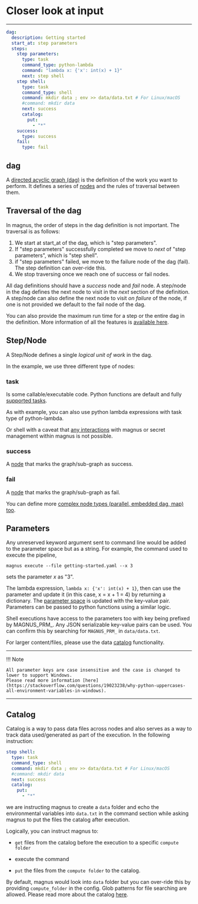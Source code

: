 # Closer look at input

---

``` yaml
dag:
  description: Getting started
  start_at: step parameters
  steps:
    step parameters:
      type: task
      command_type: python-lambda
      command: "lambda x: {'x': int(x) + 1}"
      next: step shell
    step shell:
      type: task
      command_type: shell
      command: mkdir data ; env >> data/data.txt # For Linux/macOS
      #command: mkdir data
      next: success
      catalog:
        put:
          - "*"
    success:
      type: success
    fail:
      type: fail
```

## dag

A [directed acyclic graph (dag)](../../concepts/dag) is the definition of the work you want to perform. 
It defines a series of [nodes](../../concepts/nodes) and the rules of traversal between them. 

## Traversal of the dag

In magnus, the order of steps in the dag definition is not important. The traversal is as follows:

1. We start at start_at of the dag, which is "step parameters".
2. If "step parameters" successfully completed we move to *next* of "step parameters", which is "step shell".
3. if "step parameters" failed, we move to the failure node of the dag (fail). The step definition can over-ride this. 
4. We stop traversing once we reach one of success or fail nodes.

All dag definitions should have a *success* node and *fail* node. A step/node in the dag defines the next node to 
visit in the *next* section of the definition. A step/node can also define the next node to visit *on failure* 
of the node, if one is not provided we default to the fail node of the dag. 

You can also provide the maximum run time for a step or the entire dag in the definition. More information of all 
the features is [available here](../../concepts/dag). 


## Step/Node

A Step/Node defines a single *logical unit of work* in the dag. 

In the example, we use three different type of nodes:

### task

  Is some callable/executable code. 
  Python functions are default and fully [supported tasks](../../concepts/nodes/#task).

  As with example, you can also use python lambda expressions with task type of python-lambda.
  
  Or shell with a caveat that [any interactions](../brief-concepts-output/#interaction_in_code) with magnus or 
  secret management within magnus is not possible.

### success
  
  A [node](../../concepts/nodes/#success) that marks the graph/sub-graph as success.

### fail
  
  A [node](../../concepts/nodes/#fail) that marks the graph/sub-graph as fail.


You can define more [complex node types (parallel, embedded dag, map) too](../../concepts/nodes/#nodes). 

## Parameters

Any unreserved keyword argument sent to command line would be added to the parameter 
space but as a string. For example, the command used to execute the pipeline,

```magnus execute --file getting-started.yaml --x 3```

sets the parameter *x* as "3".  

The lambda expression, ```lambda x: {'x': int(x) + 1}```, then can use the parameter and update it 
(in this case, x = x + 1 = 4) by returning a dictionary. The [parameter space](../../concepts/nodes/#passing_data) 
is updated with the key-value pair. Parameters can be passed to python functions using a similar logic.

Shell executions have access to the parameters too with key being prefixed by MAGNUS_PRM_. Any JSON serializable
key-value pairs can be used. You can confirm this by searching for ```MAGNUS_PRM_``` in ```data/data.txt```.

For larger content/files, please use the data [catalog](../../concepts/catalog) 
functionality.

---
!!! Note

    All parameter keys are case insensitive and the case is changed to lower to support Windows.
    Please read more information [here](https://stackoverflow.com/questions/19023238/why-python-uppercases-all-environment-variables-in-windows).

---


## Catalog

Catalog is a way to pass data files across nodes and also serves as a way to track data used/generated as part of the
execution. In the following instruction:

```yaml
step shell:
  type: task
  command_type: shell
  command: mkdir data ; env >> data/data.txt # For Linux/macOS
  #command: mkdir data
  next: success
  catalog:
    put:
      - "*"
```

we are instructing magnus to create a ```data``` folder and echo the environmental variables into ```data.txt``` in 
the command section while asking magnus to put the files the catalog after execution.

Logically, you can instruct magnus to:

- ```get``` files from the catalog before the execution to a specific ```compute folder```

- execute the command 

- ```put``` the files from the ```compute folder``` to the catalog.

By default, magnus would look into ```data``` folder but you can over-ride this by providing ```compute_folder``` in the
config. Glob patterns for file searching are allowed. Please read more about the catalog [here](../../concepts/catalog).